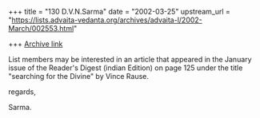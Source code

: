 +++
title = "130 D.V.N.Sarma"
date = "2002-03-25"
upstream_url = "https://lists.advaita-vedanta.org/archives/advaita-l/2002-March/002553.html"

+++
[Archive link](https://lists.advaita-vedanta.org/archives/advaita-l/2002-March/002553.html)

List members may be interested in an article that appeared
in the January issue of the Reader's Digest (indian Edition)
on page 125 under the title "searching for the Divine" by
Vince Rause.

regards,

Sarma.

